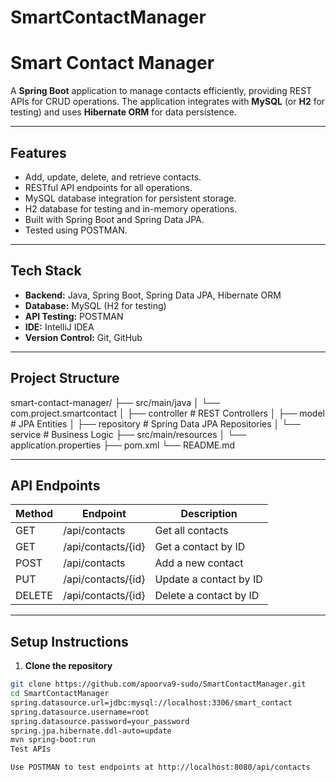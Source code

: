 # SmartContactManager
# Smart Contact Manager

A **Spring Boot** application to manage contacts efficiently, providing REST APIs for CRUD operations. The application integrates with **MySQL** (or **H2** for testing) and uses **Hibernate ORM** for data persistence.

---

## Features

- Add, update, delete, and retrieve contacts.
- RESTful API endpoints for all operations.
- MySQL database integration for persistent storage.
- H2 database for testing and in-memory operations.
- Built with Spring Boot and Spring Data JPA.
- Tested using POSTMAN.

---

## Tech Stack

- **Backend:** Java, Spring Boot, Spring Data JPA, Hibernate ORM  
- **Database:** MySQL (H2 for testing)  
- **API Testing:** POSTMAN  
- **IDE:** IntelliJ IDEA  
- **Version Control:** Git, GitHub  

---


## Project Structure

smart-contact-manager/
├── src/main/java
│ └── com.project.smartcontact
│ ├── controller # REST Controllers
│ ├── model # JPA Entities
│ ├── repository # Spring Data JPA Repositories
│ └── service # Business Logic
├── src/main/resources
│ └── application.properties
├── pom.xml
└── README.md


---

## API Endpoints

| Method | Endpoint              | Description                  |
|--------|---------------------|------------------------------|
| GET    | /api/contacts        | Get all contacts             |
| GET    | /api/contacts/{id}   | Get a contact by ID          |
| POST   | /api/contacts        | Add a new contact            |
| PUT    | /api/contacts/{id}   | Update a contact by ID       |
| DELETE | /api/contacts/{id}   | Delete a contact by ID       |

---

## Setup Instructions

1. **Clone the repository**
```bash
git clone https://github.com/apoorva9-sudo/SmartContactManager.git
cd SmartContactManager
spring.datasource.url=jdbc:mysql://localhost:3306/smart_contact
spring.datasource.username=root
spring.datasource.password=your_password
spring.jpa.hibernate.ddl-auto=update
mvn spring-boot:run
Test APIs

Use POSTMAN to test endpoints at http://localhost:8080/api/contacts
